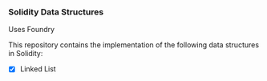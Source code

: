 ### Solidity Data Structures

Uses Foundry

This repository contains the implementation of the following data structures in Solidity:

- [x] Linked List
